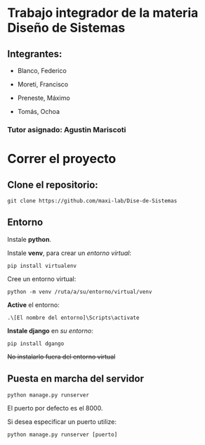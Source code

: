 # Trabajo integrador de la materia Diseño de Sistemas 

## Integrantes: 

- Blanco, Federico

- Moreti, Francisco

- Preneste, Máximo 

- Tomás, Ochoa

### Tutor asignado: Agustin Mariscoti

# Correr el proyecto

## Clone el repositorio:

```git clone https://github.com/maxi-lab/Dise-de-Sistemas```

## Entorno

Instale __python__.

Instale __venv__, para crear un *entorno virtual*:

```pip install virtualenv```

Cree un entorno virtual: 

```python -m venv /ruta/a/su/entorno/virtual/venv```

__Active__ el entorno:

```.\[El nombre del entorno]\Scripts\activate```

__Instale django__ en *su entorno*:

```pip install dgango```

~~No instalarlo fuera del entorno virtual~~

## Puesta en marcha del servidor

```python manage.py runserver```

El puerto por defecto es el 8000.

Si desea especificar un puerto utilize:

```python manage.py runserver [puerto]```

